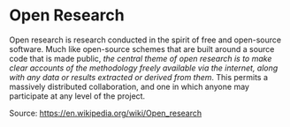 # Open Research

Open research is research conducted in the spirit of free and open-source software. Much like open-source schemes that are built around a source code that is made public, *the central theme of open research is to make clear accounts of the methodology freely available via the internet, along with any data or results extracted or derived from them*. This permits a massively distributed collaboration, and one in which anyone may participate at any level of the project.

Source: https://en.wikipedia.org/wiki/Open_research